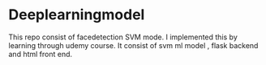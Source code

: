 # Deeplearningmodel
This repo consist of facedetection SVM mode. I implemented this by learning through udemy course. 
It consist of svm ml model , flask backend and html front end. 
